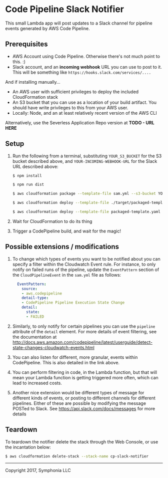 # Code Pipeline Slack Notifier

This small Lambda app will post updates to a Slack channel for pipeline events generated by AWS Code Pipeline.

## Prerequisites

* AWS Account using Code Pipeline. Otherwise there's not much point to this. :)
* Slack account, and an **incoming webhook** URL you can use to post to it. This will be something like `https://hooks.slack.com/services/....`

And if installing manually...

* An AWS user with sufficient privileges to deploy the included CloudFormation stack
* An S3 bucket that you can use as a location of your build artifact. You should have write privileges to this
from your AWS user.
* Locally: Node, and an at least relatively recent version of the AWS CLI

Alternatively, use the Severless Application Repo version at **TODO - URL HERE**

## Setup

1. Run the following from a terminal, substituting `YOUR_S3_BUCKET` for the S3 bucket described above, and `YOUR-INCOMING-WEBHOOK-URL` for the Slack URL described above:

    ```bash
    $ npm install

    $ npm run dist

    $ aws cloudformation package --template-file sam.yml --s3-bucket YOUR_S3_BUCKET --output-template-file target/packaged-template.yaml

    $ aws cloudformation deploy --template-file ./target/packaged-template.yaml --stack-name cp-slack-notifier --parameter-overrides SlackUrl=YOUR-INCOMING-WEBHOOK-URL --capabilities CAPABILITY_IAM

    $ aws cloudformation deploy --template-file packaged-template.yaml --stack-name cp-slack-notifier --capabilities CAPABILITY_IAM
    ```

1. Wait for CloudFormation to do its thing

1. Trigger a CodePipeline build, and wait for the magic!

## Possible extensions / modifications

1. To change which types of events you want to be notified about you can specify a filter within the
Cloudwatch Event rule. For instance, to only notify on failed runs of the pipeline, update the `EventPattern` section
of the `CloudPipelineEvent` in the `sam.yml` file as follows:

    ```yaml
      EventPattern:
        source:
        - aws.codepipeline
        detail-type:
        - CodePipeline Pipeline Execution State Change
        detail:
          state:
          - FAILED
    ```

1. Similarly, to only notify for certain pipelines you can use the `pipeline` attribute of the `detail` element.
For more details of event filtering, see the documentation at http://docs.aws.amazon.com/codepipeline/latest/userguide/detect-state-changes-cloudwatch-events.html

1. You can also listen for different, more granular, events within CodePipeline. This is also detailed in the link above.

1. You can perform filtering in code, in the Lambda function, but that will mean your Lambda function
is getting triggered more often, which can lead to increased costs.

1. Another nice extension would be different types of message for different kinds of events, or posting to different channels for different pipelines. Either of these are possible by modifying the message POSTed to Slack. See https://api.slack.com/docs/messages for more details

## Teardown

To teardown the notifier delete the stack through the Web Console, or use the incantation below:

```bash
$ aws cloudformation delete-stack --stack-name cp-slack-notifier
```

-----
Copyright 2017, Symphonia LLC
